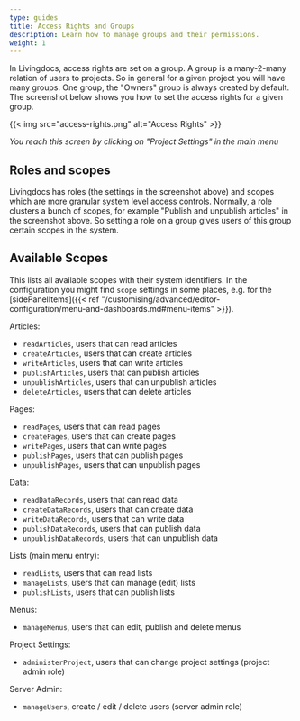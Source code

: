 ```yaml
---
type: guides
title: Access Rights and Groups
description: Learn how to manage groups and their permissions.
weight: 1
---
```


In Livingdocs, access rights are set on a group. A group is a many-2-many relation of users to projects.
So in general for a given project you will have many groups. One group, the "Owners" group is always created by default.
The screenshot below shows you how to set the access rights for a given group.

{{< img src="access-rights.png" alt="Access Rights" >}}

*You reach this screen by clicking on "Project Settings" in the main menu*

## Roles and scopes

Livingdocs has roles (the settings in the screenshot above) and scopes which are more granular system level access controls. Normally, a role clusters a bunch of scopes, for example "Publish and unpublish articles" in the screenshot above.
So setting a role on a group gives users of this group certain scopes in the system.

## Available Scopes

This lists all available scopes with their system identifiers.
In the configuration you might find `scope` settings in some places, e.g. for the [sidePanelItems]({{< ref "/customising/advanced/editor-configuration/menu-and-dashboards.md#menu-items" >}}).

Articles:

- `readArticles`, users that can read articles
- `createArticles`, users that can create articles
- `writeArticles`, users that can write articles
- `publishArticles`, users that can publish articles
- `unpublishArticles`, users that can unpublish articles
- `deleteArticles`, users that can delete articles

Pages:

- `readPages`, users that can read pages
- `createPages`, users that can create pages
- `writePages`, users that can write pages
- `publishPages`, users that can publish pages
- `unpublishPages`, users that can unpublish pages

Data:

- `readDataRecords`, users that can read data
- `createDataRecords`, users that can create data
- `writeDataRecords`, users that can write data
- `publishDataRecords`, users that can publish data
- `unpublishDataRecords`, users that can unpublish data

Lists (main menu entry):

- `readLists`, users that can read lists
- `manageLists`, users that can manage (edit) lists
- `publishLists`, users that can publish lists

Menus:

- `manageMenus`, users that can edit, publish and delete menus

Project Settings:

- `administerProject`, users that can change project settings (project admin role)

Server Admin:

- `manageUsers`, create / edit / delete users (server admin role)
